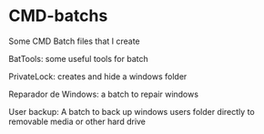 # CMD-batchs
Some CMD Batch files that I create

BatTools: some useful tools for batch

PrivateLock: creates and hide a windows folder

Reparador de Windows: a batch to repair windows

User backup: A batch to back up windows users folder directly to removable media or other hard drive
